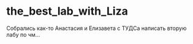 # the_best_lab_with_Liza
Собрались как-то Анастасия и Елизавета с ТУДСа написать вторую лабу по чм...

